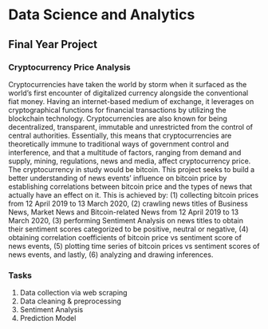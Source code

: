 # Data Science and Analytics

## Final Year Project

### Cryptocurrency Price Analysis

Cryptocurrencies have taken the world by storm when it surfaced as the world’s first encounter of digitalized currency alongside the conventional fiat money. Having an internet-based medium of exchange, it leverages on cryptographical functions for financial transactions by utilizing the blockchain technology. Cryptocurrencies are also known for being decentralized, transparent, immutable and unrestricted from the control of central authorities. Essentially, this means that cryptocurrencies are theoretically immune to traditional ways of government control and interference, and that a multitude of factors, ranging from demand and supply, mining, regulations, news and media, affect cryptocurrency price. The cryptocurrency in study would be bitcoin. This project seeks to build a better understanding of news events’ influence on bitcoin price by establishing correlations between bitcoin price and the types of news that actually have an effect on it. This is achieved by: (1) collecting bitcoin prices from 12 April 2019 to 13 March 2020, (2) crawling news titles of Business News, Market News and Bitcoin-related News from 12 April 2019 to 13 March 2020, (3) performing Sentiment Analysis on news titles to obtain their sentiment scores categorized to be positive, neutral or negative, (4) obtaining correlation coefficients of bitcoin price vs sentiment score of news events, (5) plotting time series of bitcoin prices vs sentiment scores of news events, and lastly, (6) analyzing and drawing inferences.

### Tasks
1. Data collection via web scraping
2. Data cleaning & preprocessing
3. Sentiment Analysis
4. Prediction Model
